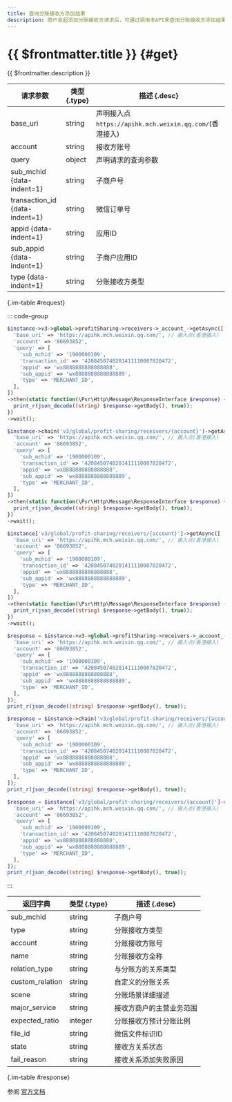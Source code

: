 ```yaml
---
title: 查询分账接收方添加结果
description: 商户发起添加分账接收方请求后，可通过调用本API来查询分账接收方添加结果。只有当微信审核接收方材料通过，接收方关系状态扭转为EFFECTIVE后，才允许调用请求分账API接口来分给该接收方。
---
```


# {{ $frontmatter.title }} {#get}

{{ $frontmatter.description }}

| 请求参数 | 类型 {.type} | 描述 {.desc}
| --- | --- | ---
| base_uri | string | 声明接入点`https://apihk.mch.weixin.qq.com/`(香港接入)
| account | string | 接收方账号
| query | object | 声明请求的查询参数
| sub_mchid {data-indent=1} | string | 子商户号
| transaction_id {data-indent=1} | string | 微信订单号
| appid {data-indent=1} | string | 应用ID
| sub_appid {data-indent=1} | string | 子商户应用ID
| type {data-indent=1} | string | 分账接收方类型

{.im-table #request}

::: code-group

```php [异步纯链式]
$instance->v3->global->profitSharing->receivers->_account_->getAsync([
  'base_uri' => 'https://apihk.mch.weixin.qq.com/', // 接入点(香港接入)
  'account' => '86693852',
  'query' => [
    'sub_mchid' => '1900000109',
    'transaction_id' => '4208450740201411110007820472',
    'appid' => 'wx8888888888888888',
    'sub_appid' => 'wx8888888888888889',
    'type' => 'MERCHANT_ID',
  ],
])
->then(static function(\Psr\Http\Message\ResponseInterface $response) {
  print_r(json_decode((string) $response->getBody(), true));
})
->wait();
```

```php [异步声明式]
$instance->chain('v3/global/profit-sharing/receivers/{account}')->getAsync([
  'base_uri' => 'https://apihk.mch.weixin.qq.com/', // 接入点(香港接入)
  'account' => '86693852',
  'query' => [
    'sub_mchid' => '1900000109',
    'transaction_id' => '4208450740201411110007820472',
    'appid' => 'wx8888888888888888',
    'sub_appid' => 'wx8888888888888889',
    'type' => 'MERCHANT_ID',
  ],
])
->then(static function(\Psr\Http\Message\ResponseInterface $response) {
  print_r(json_decode((string) $response->getBody(), true));
})
->wait();
```

```php [异步属性式]
$instance['v3/global/profit-sharing/receivers/{account}']->getAsync([
  'base_uri' => 'https://apihk.mch.weixin.qq.com/', // 接入点(香港接入)
  'account' => '86693852',
  'query' => [
    'sub_mchid' => '1900000109',
    'transaction_id' => '4208450740201411110007820472',
    'appid' => 'wx8888888888888888',
    'sub_appid' => 'wx8888888888888889',
    'type' => 'MERCHANT_ID',
  ],
])
->then(static function(\Psr\Http\Message\ResponseInterface $response) {
  print_r(json_decode((string) $response->getBody(), true));
})
->wait();
```

```php [同步纯链式]
$response = $instance->v3->global->profitSharing->receivers->_account_->get([
  'base_uri' => 'https://apihk.mch.weixin.qq.com/', // 接入点(香港接入)
  'account' => '86693852',
  'query' => [
    'sub_mchid' => '1900000109',
    'transaction_id' => '4208450740201411110007820472',
    'appid' => 'wx8888888888888888',
    'sub_appid' => 'wx8888888888888889',
    'type' => 'MERCHANT_ID',
  ],
]);
print_r(json_decode((string) $response->getBody(), true));
```

```php [同步声明式]
$response = $instance->chain('v3/global/profit-sharing/receivers/{account}')->get([
  'base_uri' => 'https://apihk.mch.weixin.qq.com/', // 接入点(香港接入)
  'account' => '86693852',
  'query' => [
    'sub_mchid' => '1900000109',
    'transaction_id' => '4208450740201411110007820472',
    'appid' => 'wx8888888888888888',
    'sub_appid' => 'wx8888888888888889',
    'type' => 'MERCHANT_ID',
  ],
]);
print_r(json_decode((string) $response->getBody(), true));
```

```php [同步属性式]
$response = $instance['v3/global/profit-sharing/receivers/{account}']->get([
  'base_uri' => 'https://apihk.mch.weixin.qq.com/', // 接入点(香港接入)
  'account' => '86693852',
  'query' => [
    'sub_mchid' => '1900000109',
    'transaction_id' => '4208450740201411110007820472',
    'appid' => 'wx8888888888888888',
    'sub_appid' => 'wx8888888888888889',
    'type' => 'MERCHANT_ID',
  ],
]);
print_r(json_decode((string) $response->getBody(), true));
```

:::

| 返回字典 | 类型 {.type} | 描述 {.desc}
| --- | --- | ---
| sub_mchid | string | 子商户号
| type | string | 分账接收方类型
| account | string | 分账接收方账号
| name | string | 分账接收方全称
| relation_type | string | 与分账方的关系类型
| custom_relation | string | 自定义的分账关系
| scene | string | 分账场景详细描述
| major_service | string | 接收方商户的主营业务范围
| expected_ratio | integer | 分账接收方预计分账比例
| file_id | string | 微信文件标识ID
| state | string | 接收方关系状态
| fail_reason | string | 接收关系添加失败原因

{.im-table #response}

参阅 [官方文档](https://pay.weixin.qq.com/wiki/doc/api_external/ch/apis/chapter4_1_7.shtml)
